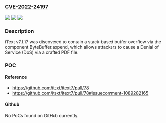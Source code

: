 ### [CVE-2022-24197](https://cve.mitre.org/cgi-bin/cvename.cgi?name=CVE-2022-24197)
![](https://img.shields.io/static/v1?label=Product&message=n%2Fa&color=blue)
![](https://img.shields.io/static/v1?label=Version&message=n%2Fa&color=blue)
![](https://img.shields.io/static/v1?label=Vulnerability&message=n%2Fa&color=brighgreen)

### Description

iText v7.1.17 was discovered to contain a stack-based buffer overflow via the component ByteBuffer.append, which allows attackers to cause a Denial of Service (DoS) via a crafted PDF file.

### POC

#### Reference
- https://github.com/itext/itext7/pull/78
- https://github.com/itext/itext7/pull/78#issuecomment-1089282165

#### Github
No PoCs found on GitHub currently.

